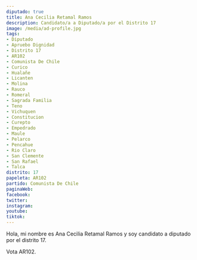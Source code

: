 ```yaml
---
diputado: true
title: Ana Cecilia Retamal Ramos
description: Candidato/a a Diputado/a por el Distrito 17
image: /media/ad-profile.jpg
tags:
- Diputado
- Apruebo Dignidad
- Distrito 17
- AR102
- Comunista De Chile
- Curico
- Hualañe
- Licanten
- Molina
- Rauco
- Romeral
- Sagrada Familia
- Teno
- Vichuquen
- Constitucion
- Curepto
- Empedrado
- Maule
- Pelarco
- Pencahue
- Rio Claro
- San Clemente
- San Rafael
- Talca
distrito: 17
papeleta: AR102
partido: Comunista De Chile
paginaWeb:
facebook:
twitter:
instagram:
youtube:
tiktok:
---
```

Hola, mi nombre es Ana Cecilia Retamal Ramos y soy candidato a diputado por el distrito 17.

Vota AR102.
